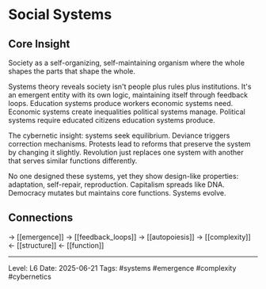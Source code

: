 # Social Systems

## Core Insight
Society as a self-organizing, self-maintaining organism where the whole shapes the parts that shape the whole.

Systems theory reveals society isn't people plus rules plus institutions. It's an emergent entity with its own logic, maintaining itself through feedback loops. Education systems produce workers economic systems need. Economic systems create inequalities political systems manage. Political systems require educated citizens education systems produce.

The cybernetic insight: systems seek equilibrium. Deviance triggers correction mechanisms. Protests lead to reforms that preserve the system by changing it slightly. Revolution just replaces one system with another that serves similar functions differently.

No one designed these systems, yet they show design-like properties: adaptation, self-repair, reproduction. Capitalism spreads like DNA. Democracy mutates but maintains core functions. Systems evolve.

## Connections
→ [[emergence]]
→ [[feedback_loops]]
→ [[autopoiesis]]
→ [[complexity]]
← [[structure]]
← [[function]]

---
Level: L6
Date: 2025-06-21
Tags: #systems #emergence #complexity #cybernetics